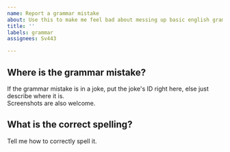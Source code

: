 ```yaml
---
name: Report a grammar mistake
about: Use this to make me feel bad about messing up basic english grammar
title: ''
labels: grammar
assignees: Sv443

---
```


## Where is the grammar mistake?
If the grammar mistake is in a joke, put the joke's ID right here, else just describe where it is.  
Screenshots are also welcome.  

## What is the correct spelling?
Tell me how to correctly spell it.  
